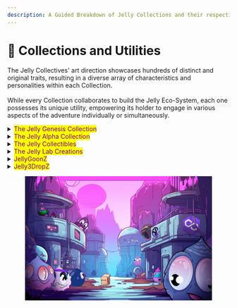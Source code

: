 ```yaml
---
description: A Guided Breakdown of Jelly Collections and their respective Holder Utilities
---
```


# 🍞 Collections and Utilities

The Jelly Collectives' art direction showcases hundreds of distinct and original traits, resulting in a diverse array of characteristics and personalities within each Collection.\
\
&#x20;While every Collection collaborates to build the Jelly Eco-System, each one possesses its unique utility, empowering its holder to engage in various aspects of the adventure individually or simultaneously.

<details>

<summary><mark style="color:purple;">The Jelly Genesis Collection</mark></summary>

(_ERC721 Smart Contract)_

🎨 **Generative PFP Collection**

_Introducing a dynamic PFP collection, rich in original traits, sculpting the visual direction for forthcoming Jelly collections and collectibles._

***

#### 🛠️ **Utility: Privileges for Genesis Holders**

_Experience a myriad of perks that redefine the privilege of holding a Genesis piece._

* 🎟️ **Eternal Whitelist Access**: Relish in ceaseless access to whitelist markdowns and sole minting rights.
* 🎖️ **Exclusive Discord Roles**: Elevate your status within the community with distinctive roles.
* 💼 **Genesis Allowances**: Unlock special benefits tailored for Genesis Holders.
* 🌟 **Special Perks**: Delight in an array of exclusive advantages and offerings, amplifying the essence of holding.

</details>

<details>

<summary><mark style="color:purple;">The Jelly Alpha Collection</mark></summary>

(_ERC721 Smart Contract)_

_From the dawn of the project, the Alphas championed its direction, fostering partnerships and collaborations across the vast WEB3 NFT universe and beyond._

* 🤝 **Partnerships**: Broad collaborations with a myriad of WEB3 NFT initiatives.
* 💠 **Traits**: A staggering portfolio of over 200 unique traits.
* 📊 **Initial Supply**: Beginning with a robust 4.2k supply.
* 🔄 **Transformation**: As the market ebbed and flowed, so did the Alphas' journey.

🔥 **The Alpha Labs Tragedy**: A devastating blaze consumed the Alpha Labs, decimating half the supply and resulting in the release of the remaining Jellies for adoption. A somber milestone in our narrative.

***

#### 🌍 **The Evolution: Alpha Jellies' Next Phase**

_Teetering on the edge of a transformative horizon, the Alpha Jellies are primed for their next evolutionary leap._

* 🎁 **Exclusive Token**: Alpha Collection custodians will be endowed with the special EV0-Token.
* 🔄 **Evolutionary Path**: Navigate your Jelly through its metamorphosis into the imminent collection, unlocking newfound utility and rewarding mechanisms.
* ✨[**A Guide To Evolve**](../the-jellevolution/a-guide-to-evolve.md)

***

#### 🌱 **Staking: Empower Your Collection**

_With the unveiling of the Evo Jelly Collection comes the dawn of the Non-Custodial Staking Contract._

* 🛍️ **Ownership**: Relish complete ownership of your Jelly NFTs while simultaneously accruing tokens.
* 🖥️ **Registration**: Enlist your Evo-Jellies to trigger an intuitive dashboard, capturing the sum of your NFT earnings.

***

#### 🚀 **Accelerated Earning: Amplifying Rewards**

_The Evo Reward System is poised to redefine token earnings._

* 🔗 **Enhanced Mechanics**: Boost your collection with mechanisms that allow diverse collections and tokens to augment earnings.
* 🌐 **Community-Powered**: Shape the rewards system with the input of partners and collaborators, paving the way for an enriched, community-centric value genesis.

</details>

<details>

<summary><mark style="color:purple;">The Jelly Collectibles</mark> </summary>

_ERC1155 Smart Contract_

#### 🌌 **JellyVerse Digital Collectibles**

_Embark on a journey where participants can unveil digital collectibles, magnifying the vibrant Jellies from all enclaves of the JellyVerse._

***

#### 📖 **Lore Events: Dive into an Interactive Odyssey**

* 📍 **Platform**: Dive into our narrative on the official Discord channel.
* 🚀 **Experience**: Immerse yourself in tales that echo the thrill of 'Choose Your Own Adventure' books.

***

#### 🎟️ **Special Mints & Community Timers**

_Discover exclusive collectibles through special mints and time-sensitive community events, amplifying the allure of the JellyVerse._

***

#### 🗝️ **Event Access & Your Role in the Tale**

* 🔒 **Access**: Lore Events are a privileged realm, gated by token access.
* 🌠 **Participation**: Holding the essential NFT is your passport into the mesmerizing lore of JellyVerse.

***

#### 🍩 **Boost Your Jelly Dough Earnings**

_Owning these Collectibles isn’t just about aesthetics or lore — they come with tangible benefits. They provide an additional percentage of earned Jelly Dough on top of staked Evo-Jellies. Amplify your earnings and reach a potential maximum of 50% in additional rewards._

</details>

<details>

<summary><mark style="color:purple;">The Jelly Lab Creations</mark></summary>

_(ERC721 Smart Contract)_

\
🧪 **Lab Creations: Exclusive Mastery of the JellyVerse**&#x20;

_Behold the epitome of singularity—a One-of-One Jelly or Companion, handcrafted with precision and exclusivity within the enchanting expanse of the JellyVerse._

***

#### 🎨 **Artistry Unbounded**

* 🎁 **Origin**: Initially gifted to our esteemed Genesis Whales, these collectibles boast a diverse nature and unmatched artistry.&#x20;
* 🖌️ **Creation Process**: Each Lab Jelly is meticulously hand painted in a 3D program, later imported into Blender to sculpt the perfect scene.&#x20;
* 🔄 **Design Spectrum**: Fluidly transitioning between 2D and 3D realms, they captivate with lifelike animations.

***

#### ⏳ **Release & Perfection**

_Patience is the essence of perfection. The unveiling of each Lab Jelly is contingent upon its completion—because perfection can't be rushed._

***

#### 🌱 **Staking & Lab Creation Collection**

_Embrace the privilege of staking within the Lab Creation Collection._

***

💰 **Finances & Altruism**&#x20;

🌐 **Giving Back**: 50% of the debut sales from the Lab Vault find their way to the Jelly Dough Wallet, subsequently flowing into the Liquidity Pool.&#x20;

📊 **Earnings Rate**: Clocking in at an impressive 150 $JDOH/Week, Lab Creations stand tall as the top earners per NFT in the Multi-Collection.

***

🛍️ **Exclusive Acquisition**&#x20;

_Eyeing a Jelly Lab Creation? Embark on an exclusive journey at_ [_Dew.gg_](https://dew.gg) _to bring your vision to life._

</details>

<details>

<summary><mark style="color:purple;">JellyGoonZ</mark></summary>

_(ERC721 Smart Contract)_

\
🍄 **JellyGoonz: A Quest's Gift**

In the Jelly Discord, a unique lore quest birthed the JellyGoonz. Adventurers teamed up, blending their tales. Thanks to a surprise combo of fungus and JellyDrop DNA, the GoonZ sprouted.

***

#### 🎨 **All About the GoonZ**

We've got 100 special Jelly Mushroom characters, crafted with some AI magic. Some are all smiles, while others pack a punch.

* 🎟️ **Getting Your Hands on Them**: Quest adventurers got the first pick with their community tokens. Later, more of the community had their chance, and then the public could buy with MATIC.

***

#### 💰 **Rewards and Staking**

* 🏦 **Funding Fun**: 75% from the GoonZ sales went into a reward pot. Holders could then stake their GoonZ and see their community tokens grow.
* 📈 **What You Earn**: Stake those JellyGoonz! You'll pocket 75 $JDOH every week for each one.

***

#### ⚖️ **Facing a Challenge**

We planned for resales of the GoonZ to keep our reward balance healthy. But, there weren't many. So now? Our Collective Council's got some thinking to do. Maybe we'll release the GoonZ into the wild or blend them into the Evo-Jelly Collection.

</details>

<details>

<summary><mark style="color:purple;">Jelly3DropZ</mark></summary>

_(ERC721 Smart Contract)_

\
🌌 **Jelly3DropZ: A Leap into the Future**

&#x20;A shimmering evolution from the original JellyDropZ collection, the Jelly3DropZ emerged as an upgraded delight for the dedicated holders.

***

🎨 **From 2D to 3D: A Transformative Journey**&#x20;

📜 **Origins**: The JellyDropZ, originally minted to invigorate our first community token $JELLY (RIP), stood proud with 710 in their rank.&#x20;

🎁 **Upgrade Delivered**: Transitioning from the 2D charm of JellyDropZ, the Jelly3DropZ announced the project's foray into the 3D realm.&#x20;

🔍 **Details & Delight**: The initial 38 3DZ drew inspiration from their 2D predecessors, embracing similar traits and names, complemented by unique one-to-one variants.&#x20;

🚀 **Phase 2 Unveiled**: Further expanding the 3D charm, phase 2 introduced open mints. Community members reveled in minting with community tokens, matic, and even for free!

***

🌟 **Evolving Horizons**&#x20;

✨ **Evo-Journey**: The Jelly3DropZ are gearing up for a transformative journey, joining forces with the Alpha Jellies to craft the Evo-Jelly Collection.&#x20;

🔗 **Dive Deeper**: Intrigued? Swing by '[A Guide To Evolve](../the-jellevolution/a-guide-to-evolve.md)' for a comprehensive glimpse into the future!



</details>

<div data-full-width="false">

<figure><img src="../.gitbook/assets/jellybanner33.jpg" alt=""><figcaption></figcaption></figure>

</div>



##
